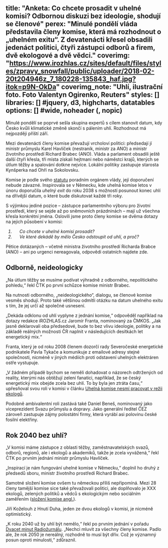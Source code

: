 title: "Anketa: Co chcete prosadit v uhelné komisi? Odbornou diskuzi bez ideologie, shodují se členové"
perex: "Minulé pondělí vláda představila členy komise, která má rozhodnout o „uhelném exitu“. Z devatenácti křesel obsadili jedenáct politici, čtyři zástupci odborů a firem, dvě ekologové a dvě vědci."
coverimg: "https://www.irozhlas.cz/sites/default/files/styles/zpravy_snowfall/public/uploader/2018-02-20t204946z_7_180228-135843_haf.jpg?itok=p9N-OkDa"
coverimg_note: "Uhlí, ilustrační foto. Foto Valentyn Ogirenko, Reuters"
styles: []
libraries: [] #jquery, d3, highcharts, datatables
options: [] #wide, noheader (, nopic)
---

Minulé pondělí se poprvé sešla skupina expertů s cílem stanovit datum, kdy Česko kvůli klimatické změně skončí s pálením uhlí. Rozhodnout má nejpozději příští září.

Mezi devatenácti členy komise převažují vrcholoví politici: předsedají jí ministr průmyslu Karel Havlíček (nestraník, ministr za ANO) a ministr životního prostředí Richard Brabec (ANO). Vláda a parlament obsadili ještě další čtyři křesla, tři místa získali hejtmani nebo náměstci krajů, kterých se útlum těžby a spalování dotkne nejvíce. Lokální politiky zastupuje starosta Kynšperka nad Ohří na Sokolovsku.

Komise je podle svého [statutu](https://www.mzp.cz/C1257458002F0DC7/cz/news_20190730-uhelna-komise/$FILE/Statut_UK.pdf) poradním orgánem vlády, její doporučení nebude závazné. Inspirovala se v Německu, kde uhelná komise letos v únoru doporučila _uhelný exit_ do roku 2038 s možností posunout konec uhlí na dřívější datum, o které bude diskutovat každé tři roky.

S výjimkou jediné pozice – zástupce parlamentního výboru pro životní prostředí, který se sejde až po sněmovních prázdninách – mají už všechna křesla konkrétní jména. Oslovili jsme proto členy komise se dvěma dotazy na jejich působení v komisi:


<ol>
<i><li style="padding-left: 20px !important">Co chcete v uhelné komisi prosadit?</li></i>
<i><li style="padding-left: 20px !important">Ve které dekádě by mělo Česko odstoupit od uhlí, a proč?</li></i>
</ol>

Pětice dotázaných – včetně ministra životního prostředí Richarda Brabce (ANO) – ani po urgenci nereagovala, odpovědi ostatních najdete zde.

<wide>
<div id="anketa-wrapper"></div>
</wide>

## Odborně, neideologicky

„Na útlum těžby se musíme podívat výhradně z odborného, nepolitického pohledu,“ řekl ČTK po první schůzce komise ministr Brabec.

Na nutnosti odborného, „neideologického“, dialogu, se členové komise vesměs shodují. Proto také většinou odmítli otázku na datum uhelného exitu s tím, že jej určí až společné usnesení.

„Dekáda odklonu od uhlí vyplyne z jednání komise,“ odpověděl například na dotazy redakce iROZHLAS.cz Jaromír Franta, nominovaný za ČMKOS. „Jak jasně deklarovali oba předsedové, bude to bez vlivu ideologie, politiky a na základě reálných možnosti ČR naplnit v následujících desítkách let energetický mix.“

Franta, který je od roku 2008 členem dozorčí rady Severočeské energetické podnikatele Pavla Tykače a komunikuje z emailové adresy stejné společnosti, nicméně v jiných médiích proti odstavení uhelných elektráren ostře vystupuje.

„V žádném případě bychom se neměli dohadovat o názorech odtržených od reality, kterými nás obtěžují zelení fanatici, například, že se český energetický mix obejde zcela bez uhlí. To by byla jen ztráta času,“ upřesňoval svou roli v komisi v článku [Uhelná komise nesmí pracovat v režii ekologů]( https://iuhli.cz/uhelna-komise-nesmi-pracovat-v-rezii-ekologu/).

Podobně ambivalentní roli zastává také Daniel Beneš, nominovaný jako viceprezident Svazu průmyslu a dopravy. Jako generální ředitel ČEZ zároveň zastupuje zájmy polostátní firmy, která vyrábí asi polovinu české fosilní elektřiny.

## Rok 2040 bez uhlí?

„V komisi máme zástupce z oblasti těžby, zaměstnavatelských svazů, odborů, regionů, ale i ekologů a akademiků, takže je zcela vyvážená,“ řekl ČTK po prvním jednání ministr průmyslu Havlíček.

„Inspirací je nám fungování uhelné komise v Německu,“ doplnil ho druhý z předsedů sboru, ministr životního prostředí Richard Brabec.

Samotné složení komise ovšem tu německou příliš nepřipomíná. Mezi 28 členy tamější komise sice také převažovali politici, ale doplňovalo je XXX ekologů, zelených politiků a vědců s ekologickým nebo sociálním zaměřením ([složení komise angl.](https://www.cleanenergywire.org/factsheets/german-commission-proposes-coal-exit-2038)).

Jiří Koželouh z Hnutí Duha, jeden ze dvou ekologů v komisi, je nicméně optimistický.

„K roku 2040 už by uhlí být nemělo,“ řekl po prvním jednání v pořadu [Dvacet minut Radiožurnálu](https://www.irozhlas.cz/zpravy-domov/uhelna-komise-konec-tezby-uhli-konec-uhelnych-elektraren_1908271929_jak). „Nechci mluvit za všechny členy komise. Padlo ale, že rok 2050 je nereálný, rozhodně to musí být dřív. Což je významný posun oproti minulosti,“ zdůraznil.